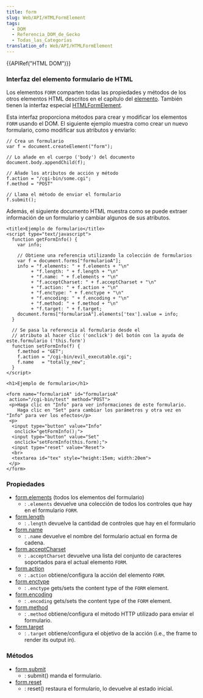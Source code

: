 ```yaml
---
title: form
slug: Web/API/HTMLFormElement
tags:
  - DOM
  - Referencia_DOM_de_Gecko
  - Todas_las_Categorías
translation_of: Web/API/HTMLFormElement
---
```

{{APIRef("HTML DOM")}}

### Interfaz del elemento formulario de HTML

Los elementos `FORM` comparten todas las propiedades y métodos de los otros elementos HTML descritos en el capítulo del [elemento](es/DOM/element). También tienen la interfaz especial [HTMLFormElement](http://www.w3.org/TR/DOM-Level-2-HTML/html.html#ID-40002357).

Esta interfaz proporciona métodos para crear y modificar los elementos `FORM` usando el DOM. El siguiente ejemplo muestra como crear un nuevo formulario, como modificar sus atributos y enviarlo:

    // Crea un formulario
    var f = document.createElement("form");

    // Lo añade en el cuerpo ('body') del documento
    document.body.appendChild(f);

    // Añade los atributos de acción y método
    f.action = "/cgi-bin/some.cgi";
    f.method = "POST"

    // Llama el método de enviar el formulario
    f.submit();

Además, el siguiente documento HTML muestra como se puede extraer información de un formulario y cambiar algunos de sus atributos.

    <title>Ejemplo de formulario</title>
    <script type="text/javascript">
      function getFormInfo() {
        var info;

        // Obtiene una referencia utilizando la colección de formularios
        var f = document.forms["formularioA"];
        info = "f.elements: " + f.elements + "\n"
             + "f.length: " + f.length + "\n"
             + "f.name: " + f.elements + "\n"
             + "f.acceptCharset: " + f.acceptCharset + "\n"
             + "f.action: " + f.action + "\n"
             + "f.enctype: " + f.enctype + "\n"
             + "f.encoding: " + f.encoding + "\n"
             + "f.method: " + f.method + "\n"
             + "f.target: " + f.target;
        document.forms["formularioA"].elements['tex'].value = info;
      }

      // Se pasa la referencia al formulario desde el
      // atributo al hacer clic ('onclick') del botón con la ayuda de este.formulario ('this.form')
      function setFormInfo(f) {
        f.method = "GET";
        f.action = "/cgi-bin/evil_executable.cgi";
        f.name   = "totally_new";
      }
    </script>

    <h1>Ejemplo de formulario</h1>

    <form name="formularioA" id="formularioA"
     action="/cgi-bin/test" method="POST">
     <p>Haga clic en "Info" para ver informaciones de este formulario.
        Haga clic en "Set" para cambiar los parámetros y otra vez en "Info" para ver los efectos</p>
     <p>
      <input type="button" value="Info"
       onclick="getFormInfo();">
      <input type="button" value="Set"
       onclick="setFormInfo(this.form);">
      <input type="reset" value="Reset">
      <br>
      <textarea id="tex" style="height:15em; width:20em">
     </p>
    </form>

### Propiedades

- [form.elements](es/DOM/form.elements) (todos los elementos del formulario)
  - : `.elements` devuelve una colección de todos los controles que hay en el formulario `FORM`.
- [form.length](es/DOM/form.length)
  - : `.length` devuelve la cantidad de controles que hay en el formulario
- [form.name](es/DOM/form.name)
  - : `.name` devuelve el nombre del formulario actual en forma de cadena.
- [form.acceptCharset](es/DOM/form.acceptCharset)
  - : `.acceptCharset` devuelve una lista del conjunto de caracteres soportados para el actual elemento `FORM`.
- [form.action](es/DOM/form.action)
  - : `.action` obtiene/configura la acción del elemento `FORM`.
- [form.enctype](es/DOM/form.enctype)
  - : `.enctype` gets/sets the content type of the `FORM` element.
- [form.encoding](es/DOM/form.encoding)
  - : `.encoding` gets/sets the content type of the `FORM` element.
- [form.method](es/DOM/form.method)
  - : `.method` obtiene/configura el método HTTP utilizado para enviar el formulario.
- [form.target](es/DOM/form.target)
  - : `.target` obtiene/configura el objetivo de la acción (i.e., the frame to render its output in).

### Métodos

- [form.submit](es/DOM/form.submit)
  - : submit() manda el formulario.
- [form.reset](es/DOM/form.reset)
  - : reset() restaura el formulario, lo devuelve al estado inicial.
